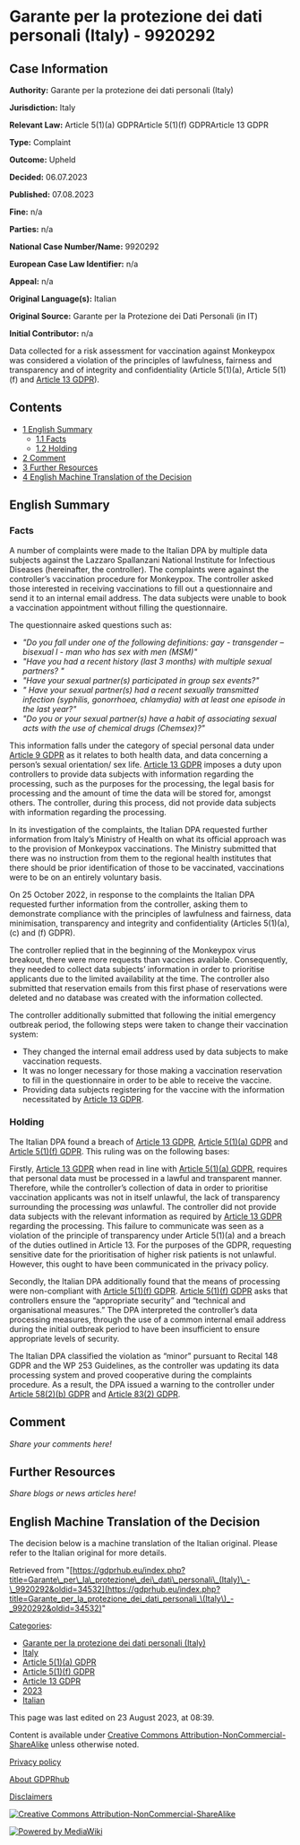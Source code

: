 # Garante per la protezione dei dati personali (Italy) - 9920292

## Case Information

**Authority:** Garante per la protezione dei dati personali (Italy)

**Jurisdiction:** Italy

**Relevant Law:** Article 5(1)(a) GDPRArticle 5(1)(f) GDPRArticle 13 GDPR

**Type:** Complaint

**Outcome:** Upheld

**Decided:** 06.07.2023

**Published:** 07.08.2023

**Fine:** n/a

**Parties:** n/a

**National Case Number/Name:** 9920292

**European Case Law Identifier:** n/a

**Appeal:** n/a

**Original Language(s):** Italian

**Original Source:** Garante per la Protezione dei Dati Personali (in IT)

**Initial Contributor:** n/a

Data collected for a risk assessment for vaccination against Monkeypox was considered a violation of the principles of lawfulness, fairness and transparency and of integrity and confidentiality (Article 5(1)(a), Article 5(1)(f) and [Article 13 GDPR](/index.php?title=Article_13_GDPR "Article 13 GDPR")).

## Contents

*   [1 English Summary](#English_Summary)
    *   [1.1 Facts](#Facts)
    *   [1.2 Holding](#Holding)
*   [2 Comment](#Comment)
*   [3 Further Resources](#Further_Resources)
*   [4 English Machine Translation of the Decision](#English_Machine_Translation_of_the_Decision)

## English Summary

### Facts

A number of complaints were made to the Italian DPA by multiple data subjects against the Lazzaro Spallanzani National Institute for Infectious Diseases (hereinafter, the controller). The complaints were against the controller’s vaccination procedure for Monkeypox. The controller asked those interested in receiving vaccinations to fill out a questionnaire and send it to an internal email address. The data subjects were unable to book a vaccination appointment without filling the questionnaire.

The questionnaire asked questions such as:

*   _"Do you fall under one of the following definitions: gay - transgender – bisexual l - man who has sex with men (MSM)"_
*   _"Have you had a recent history (last 3 months) with multiple sexual partners? "_
*   _"Have your sexual partner(s) participated in group sex events?"_
*   _" Have your sexual partner(s) had a recent sexually transmitted infection (syphilis, gonorrhoea, chlamydia) with at least one episode in the last year?"_
*   _"Do you or your sexual partner(s) have a habit of associating sexual acts with the use of chemical drugs (Chemsex)?"_

This information falls under the category of special personal data under [Article 9 GDPR](/index.php?title=Article_9_GDPR "Article 9 GDPR") as it relates to both health data, and data concerning a person’s sexual orientation/ sex life. [Article 13 GDPR](/index.php?title=Article_13_GDPR "Article 13 GDPR") imposes a duty upon controllers to provide data subjects with information regarding the processing, such as the purposes for the processing, the legal basis for processing and the amount of time the data will be stored for, amongst others. The controller, during this process, did not provide data subjects with information regarding the processing.

In its investigation of the complaints, the Italian DPA requested further information from Italy’s Ministry of Health on what its official approach was to the provision of Monkeypox vaccinations. The Ministry submitted that there was no instruction from them to the regional health institutes that there should be prior identification of those to be vaccinated, vaccinations were to be on an entirely voluntary basis.

On 25 October 2022, in response to the complaints the Italian DPA requested further information from the controller, asking them to demonstrate compliance with the principles of lawfulness and fairness, data minimisation, transparency and integrity and confidentiality (Articles 5(1)(a), (c) and (f) GDPR).

The controller replied that in the beginning of the Monkeypox virus breakout, there were more requests than vaccines available. Consequently, they needed to collect data subjects’ information in order to prioritise applicants due to the limited availability at the time. The controller also submitted that reservation emails from this first phase of reservations were deleted and no database was created with the information collected.

The controller additionally submitted that following the initial emergency outbreak period, the following steps were taken to change their vaccination system:

*   They changed the internal email address used by data subjects to make vaccination requests.
*   It was no longer necessary for those making a vaccination reservation to fill in the questionnaire in order to be able to receive the vaccine.
*   Providing data subjects registering for the vaccine with the information necessitated by [Article 13 GDPR](/index.php?title=Article_13_GDPR "Article 13 GDPR").

### Holding

The Italian DPA found a breach of [Article 13 GDPR](/index.php?title=Article_13_GDPR "Article 13 GDPR"), [Article 5(1)(a) GDPR](/index.php?title=Article_5_GDPR#1a "Article 5 GDPR") and [Article 5(1)(f) GDPR](/index.php?title=Article_5_GDPR#1f "Article 5 GDPR"). This ruling was on the following bases:

Firstly, [Article 13 GDPR](/index.php?title=Article_13_GDPR "Article 13 GDPR") when read in line with [Article 5(1)(a) GDPR](/index.php?title=Article_5_GDPR#1a "Article 5 GDPR"), requires that personal data must be processed in a lawful and transparent manner. Therefore, while the controller’s collection of data in order to prioritise vaccination applicants was not in itself unlawful, the lack of transparency surrounding the processing _was_ unlawful. The controller did not provide data subjects with the relevant information as required by [Article 13 GDPR](/index.php?title=Article_13_GDPR "Article 13 GDPR") regarding the processing. This failure to communicate was seen as a violation of the principle of transparency under Article 5(1)(a) and a breach of the duties outlined in Article 13. For the purposes of the GDPR, requesting sensitive date for the prioritisation of higher risk patients is not unlawful. However, this ought to have been communicated in the privacy policy.

Secondly, the Italian DPA additionally found that the means of processing were non-compliant with [Article 5(1)(f) GDPR](/index.php?title=Article_5_GDPR#1f "Article 5 GDPR"). [Article 5(1)(f) GDPR](/index.php?title=Article_5_GDPR#1f "Article 5 GDPR") asks that controllers ensure the “appropriate security” and “technical and organisational measures.” The DPA interpreted the controller’s data processing measures, through the use of a common internal email address during the initial outbreak period to have been insufficient to ensure appropriate levels of security.

The Italian DPA classified the violation as “minor” pursuant to Recital 148 GDPR and the WP 253 Guidelines, as the controller was updating its data processing system and proved cooperative during the complaints procedure. As a result, the DPA issued a warning to the controller under [Article 58(2)(b) GDPR](/index.php?title=Article_58_GDPR#2b "Article 58 GDPR") and [Article 83(2) GDPR](/index.php?title=Article_83_GDPR#2 "Article 83 GDPR").

## Comment

_Share your comments here!_

## Further Resources

_Share blogs or news articles here!_

## English Machine Translation of the Decision

The decision below is a machine translation of the Italian original. Please refer to the Italian original for more details.

Retrieved from "[https://gdprhub.eu/index.php?title=Garante\_per\_la\_protezione\_dei\_dati\_personali\_(Italy)\_-\_9920292&oldid=34532](https://gdprhub.eu/index.php?title=Garante_per_la_protezione_dei_dati_personali_\(Italy\)_-_9920292&oldid=34532)"

[Categories](/index.php?title=Special:Categories "Special:Categories"):

*   [Garante per la protezione dei dati personali (Italy)](/index.php?title=Category:Garante_per_la_protezione_dei_dati_personali_\(Italy\) "Category:Garante per la protezione dei dati personali (Italy)")
*   [Italy](/index.php?title=Category:Italy "Category:Italy")
*   [Article 5(1)(a) GDPR](/index.php?title=Category:Article_5\(1\)\(a\)_GDPR "Category:Article 5(1)(a) GDPR")
*   [Article 5(1)(f) GDPR](/index.php?title=Category:Article_5\(1\)\(f\)_GDPR "Category:Article 5(1)(f) GDPR")
*   [Article 13 GDPR](/index.php?title=Category:Article_13_GDPR "Category:Article 13 GDPR")
*   [2023](/index.php?title=Category:2023 "Category:2023")
*   [Italian](/index.php?title=Category:Italian "Category:Italian")

This page was last edited on 23 August 2023, at 08:39.

Content is available under [Creative Commons Attribution-NonCommercial-ShareAlike](https://creativecommons.org/licenses/by-nc-sa/4.0/) unless otherwise noted.

[Privacy policy](/index.php?title=GDPRhub:Privacy_policy)

[About GDPRhub](/index.php?title=GDPRhub:About)

[Disclaimers](/index.php?title=GDPRhub:General_disclaimer)

[![Creative Commons Attribution-NonCommercial-ShareAlike](/resources/assets/licenses/cc-by-nc-sa.png)](https://creativecommons.org/licenses/by-nc-sa/4.0/)

[![Powered by MediaWiki](/resources/assets/poweredby_mediawiki_88x31.png)](https://www.mediawiki.org/)